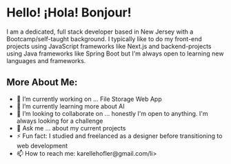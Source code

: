 <h1>Hello! ¡Hola! Bonjour!</h1>
I am a dedicated, full stack developer based in New Jersey with a Bootcamp/self-taught background. I typically like to do my front-end projects using JavaScript frameworks like Next.js and backend-projects using Java frameworks like Spring Boot but I'm always open to learning new languages and frameworks.

<h2>More About Me: </h2>
<ul>
  <li> 🔭 I’m currently working on ... File Storage Web App
<li> 🌱 I’m currently learning more about AI</li>
<li> 👯 I’m looking to collaborate on ... honestly I'm open to anything. I'm always looking for a challenge</li>
<li> 💬 Ask me ... about my current projects</li>
<li>⚡ Fun fact: I studied and freelanced as a designer before transitioning to web development</li>
  <li>📫 How to reach me: karellehofler@gmail.com/li>
</ul>
<!--
**karellehofler/karellehofler** is a ✨ _special_ ✨ repository because its `README.md` (this file) appears on your GitHub profile.

Here are some ideas to get you started:

- 🔭 I’m currently working on ...
- 🌱 I’m currently learning ...
- 👯 I’m looking to collaborate on ...
- 🤔 I’m looking for help with ...
- 💬 Ask me about ...
- 📫 How to reach me: ...
- 😄 Pronouns: ...
- ⚡ Fun fact: ...
-->
